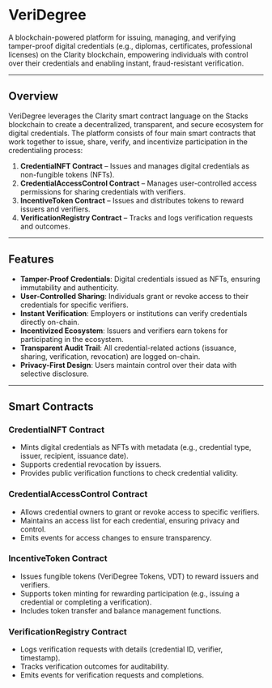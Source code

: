 # VeriDegree

A blockchain-powered platform for issuing, managing, and verifying tamper-proof digital credentials (e.g., diplomas, certificates, professional licenses) on the Clarity blockchain, empowering individuals with control over their credentials and enabling instant, fraud-resistant verification.

---

## Overview

VeriDegree leverages the Clarity smart contract language on the Stacks blockchain to create a decentralized, transparent, and secure ecosystem for digital credentials. The platform consists of four main smart contracts that work together to issue, share, verify, and incentivize participation in the credentialing process:

1. **CredentialNFT Contract** – Issues and manages digital credentials as non-fungible tokens (NFTs).
2. **CredentialAccessControl Contract** – Manages user-controlled access permissions for sharing credentials with verifiers.
3. **IncentiveToken Contract** – Issues and distributes tokens to reward issuers and verifiers.
4. **VerificationRegistry Contract** – Tracks and logs verification requests and outcomes.

---

## Features

- **Tamper-Proof Credentials**: Digital credentials issued as NFTs, ensuring immutability and authenticity.
- **User-Controlled Sharing**: Individuals grant or revoke access to their credentials for specific verifiers.
- **Instant Verification**: Employers or institutions can verify credentials directly on-chain.
- **Incentivized Ecosystem**: Issuers and verifiers earn tokens for participating in the ecosystem.
- **Transparent Audit Trail**: All credential-related actions (issuance, sharing, verification, revocation) are logged on-chain.
- **Privacy-First Design**: Users maintain control over their data with selective disclosure.

---

## Smart Contracts

### CredentialNFT Contract
- Mints digital credentials as NFTs with metadata (e.g., credential type, issuer, recipient, issuance date).
- Supports credential revocation by issuers.
- Provides public verification functions to check credential validity.

### CredentialAccessControl Contract
- Allows credential owners to grant or revoke access to specific verifiers.
- Maintains an access list for each credential, ensuring privacy and control.
- Emits events for access changes to ensure transparency.

### IncentiveToken Contract
- Issues fungible tokens (VeriDegree Tokens, VDT) to reward issuers and verifiers.
- Supports token minting for rewarding participation (e.g., issuing a credential or completing a verification).
- Includes token transfer and balance management functions.

### VerificationRegistry Contract
- Logs verification requests with details (credential ID, verifier, timestamp).
- Tracks verification outcomes for auditability.
- Emits events for verification requests and completions.
